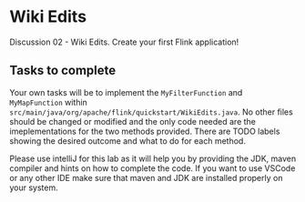 # Wiki Edits

Discussion 02 - Wiki Edits. Create your first Flink application!

## Tasks to complete
Your own tasks will be to implement the `MyFilterFunction` and `MyMapFunction` within `src/main/java/org/apache/flink/quickstart/WikiEdits.java`. No other files should be changed or modified and the only code needed are the imeplementations for the two methods provided. There are TODO labels showing the desired outcome and what to do for each method.

Please use intelliJ for this lab as it will help you by providing the JDK, maven compiler and hints on how to complete the code. If you want to use VSCode or any other IDE make sure that maven and JDK are installed properly on your system.
